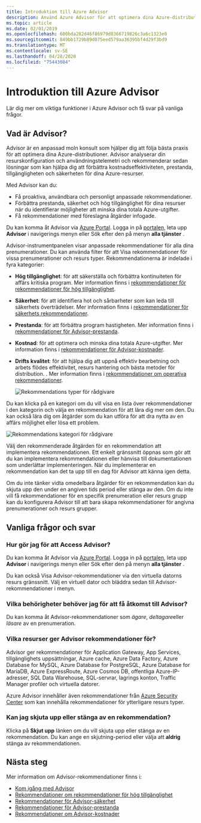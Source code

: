 ```yaml
---
title: Introduktion till Azure Advisor
description: Använd Azure Advisor för att optimera dina Azure-distributioner.
ms.topic: article
ms.date: 02/01/2019
ms.openlocfilehash: 600bda282d46f86979d0366719826c3a6c1323e0
ms.sourcegitcommit: 849bb1729b89d075eed579aa36395bf4d29f3bd9
ms.translationtype: MT
ms.contentlocale: sv-SE
ms.lasthandoff: 04/28/2020
ms.locfileid: "75443084"
---
```

# <a name="introduction-to-azure-advisor"></a>Introduktion till Azure Advisor

Lär dig mer om viktiga funktioner i Azure Advisor och få svar på vanliga frågor.

## <a name="what-is-advisor"></a>Vad är Advisor?
Advisor är en anpassad moln konsult som hjälper dig att följa bästa praxis för att optimera dina Azure-distributioner. Advisor analyserar din resurskonfiguration och användningstelemetri och rekommenderar sedan lösningar som kan hjälpa dig att förbättra kostnadseffektiviteten, prestanda, tillgängligheten och säkerheten för dina Azure-resurser.

Med Advisor kan du:
* Få proaktiva, användbara och personligt anpassade rekommendationer. 
* Förbättra prestanda, säkerhet och hög tillgänglighet för dina resurser när du identifierar möjligheter att minska dina totala Azure-utgifter.
* Få rekommendationer med föreslagna åtgärder infogade.

Du kan komma åt Advisor via [Azure Portal](https://aka.ms/azureadvisordashboard). Logga in på [portalen](https://portal.azure.com), leta upp **Advisor** i navigerings menyn eller Sök efter den på menyn **alla tjänster** .

Advisor-instrumentpanelen visar anpassade rekommendationer för alla dina prenumerationer.  Du kan använda filter för att Visa rekommendationer för vissa prenumerationer och resurs typer.  Rekommendationerna är indelade i fyra kategorier: 

* **Hög tillgänglighet**: för att säkerställa och förbättra kontinuiteten för affärs kritiska program. Mer information finns i [rekommendationer för rekommendationer för hög tillgänglighet](advisor-high-availability-recommendations.md).
* **Säkerhet**: för att identifiera hot och sårbarheter som kan leda till säkerhets överträdelser. Mer information finns i [rekommendationer för säkerhets rekommendationer](advisor-security-recommendations.md).
* **Prestanda**: för att förbättra program hastigheten. Mer information finns i [rekommendationer för Advisor-prestanda](advisor-performance-recommendations.md).
* **Kostnad**: för att optimera och minska dina totala Azure-utgifter. Mer information finns i [rekommendationer för Advisor-kostnader](advisor-cost-recommendations.md).
* **Drifts kvalitet**: för att hjälpa dig att uppnå effektiv bearbetning och arbets flödes effektivitet, resurs hantering och bästa metoder för distribution. . Mer information finns i [rekommendationer om operativa rekommendationer](advisor-operational-excellence-recommendations.md).

  ![Rekommendations typer för rådgivare](./media/advisor-overview/advisor-dashboard.png)

Du kan klicka på en kategori om du vill visa en lista över rekommendationer i den kategorin och välja en rekommendation för att lära dig mer om den.  Du kan också lära dig om åtgärder som du kan utföra för att dra nytta av en affärs möjlighet eller lösa ett problem.

![Rekommendations kategori för rådgivare](./media/advisor-overview/advisor-ha-category-example.png) 

Välj den rekommenderade åtgärden för en rekommendation att implementera rekommendationen.  Ett enkelt gränssnitt öppnas som gör att du kan implementera rekommendationen eller hänvisa till dokumentationen som underlättar implementeringen.  När du implementerar en rekommendation kan det ta upp till en dag för Advisor att känna igen detta.

Om du inte tänker vidta omedelbara åtgärder för en rekommendation kan du skjuta upp den under en angiven tids period eller stänga av den.  Om du inte vill få rekommendationer för en specifik prenumeration eller resurs grupp kan du konfigurera Advisor till att bara skapa rekommendationer för angivna prenumerationer och resurs grupper.

## <a name="frequently-asked-questions"></a>Vanliga frågor och svar

### <a name="how-do-i-access-advisor"></a>Hur gör jag för att Access Advisor?
Du kan komma åt Advisor via [Azure Portal](https://aka.ms/azureadvisordashboard). Logga in på [portalen](https://portal.azure.com), leta upp **Advisor** i navigerings menyn eller Sök efter den på menyn **alla tjänster** .

Du kan också Visa Advisor-rekommendationer via den virtuella datorns resurs gränssnitt. Välj en virtuell dator och bläddra sedan till Advisor-rekommendationer i menyn. 

### <a name="what-permissions-do-i-need-to-access-advisor"></a>Vilka behörigheter behöver jag för att få åtkomst till Advisor?
 
Du kan komma åt Advisor-rekommendationer som *ägare*, *deltagare*eller *läsare* av en prenumeration.

### <a name="what-resources-does-advisor-provide-recommendations-for"></a>Vilka resurser ger Advisor rekommendationer för?

Advisor ger rekommendationer för Application Gateway, App Services, tillgänglighets uppsättningar, Azure cache, Azure Data Factory, Azure Database for MySQL, Azure Database for PostgreSQL, Azure Database for MariaDB, Azure ExpressRoute, Azure Cosmos DB, offentliga Azure-IP-adresser, SQL Data Warehouse, SQL-servrar, lagrings konton, Traffic Manager profiler och virtuella datorer.

Azure Advisor innehåller även rekommendationer från [Azure Security Center](https://docs.microsoft.com/azure/security-center/security-center-recommendations) som kan innehålla rekommendationer för ytterligare resurs typer.

### <a name="can-i-postpone-or-dismiss-a-recommendation"></a>Kan jag skjuta upp eller stänga av en rekommendation?

Klicka på **Skjut upp** länken om du vill skjuta upp eller stänga av en rekommendation. Du kan ange en skjutning-period eller välja att **aldrig** stänga av rekommendationen.

## <a name="next-steps"></a>Nästa steg

Mer information om Advisor-rekommendationer finns i:

* [Kom igång med Advisor](advisor-get-started.md)
* [Rekommendationer om rekommendationer för hög tillgänglighet](advisor-high-availability-recommendations.md)
* [Rekommendationer för Advisor-säkerhet](advisor-security-recommendations.md)
* [Rekommendationer för Advisor-prestanda](advisor-performance-recommendations.md)
* [Rekommendationer om Advisor-kostnader](advisor-cost-recommendations.md)

